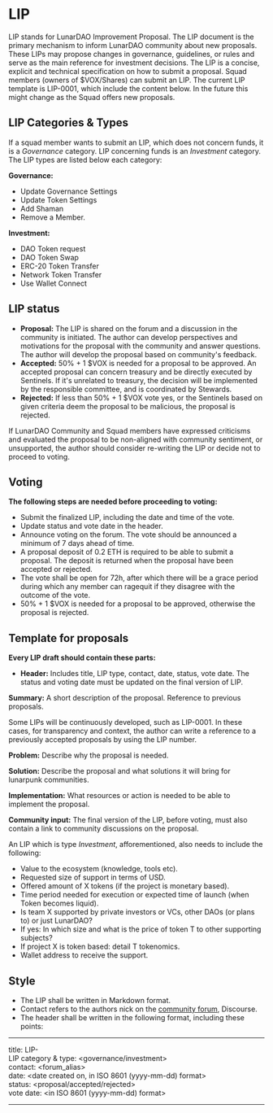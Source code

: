 # LIP

LIP stands for LunarDAO Improvement Proposal. The LIP document is the primary mechanism to inform LunarDAO community about new proposals. These LIPs may propose changes in governance, guidelines, or rules and serve as the main reference for investment decisions. The LIP is a concise, explicit and technical specification on how to submit a proposal. Squad members (owners of $VOX/Shares) can submit an LIP. The current LIP template is LIP-0001, which include the content below. In the future this might change as the Squad offers new proposals.

## LIP Categories & Types

If a squad member wants to submit an LIP, which does not concern funds, it is a *Governance* category. LIP concerning funds is an *Investment* category. The LIP types are listed below each category:

**Governance:** 

- Update Governance Settings
- Update Token Settings
- Add Shaman
- Remove a Member.

**Investment:** 

- DAO Token request
- DAO Token Swap
- ERC-20 Token Transfer
- Network Token Transfer
- Use Wallet Connect

## LIP status

- **Proposal:** The LIP is shared on the forum and a discussion in the community is initiated. The author can develop perspectives and motivations for the proposal with the community and answer questions. The author will develop the proposal based on community's feedback.  
- **Accepted:** 50% + 1 $VOX is needed for a proposal to be approved. An accepted proposal can concern treasury and be directly executed by Sentinels. If it's unrelated to treasury, the decision will be implemented by the responsible committee, and is coordinated by Stewards.  
- **Rejected:** If less than 50% + 1 $VOX vote yes, or the Sentinels based on given criteria deem the proposal to be malicious, the proposal is rejected. 

If LunarDAO Community and Squad members have expressed criticisms and evaluated the proposal to be non-aligned with community sentiment, or unsupported, the author should consider re-writing the LIP or decide not to proceed to voting.

## Voting

**The following steps are needed before proceeding to voting:**

- Submit the finalized LIP, including the date and time of the vote.  
- Update status and vote date in the header.  
- Announce voting on the forum. The vote should be announced a minimum of 7 days ahead of time.  
- A proposal deposit of 0.2 ETH is required to be able to submit a proposal. The deposit is returned when the proposal have been accepted or rejected.
- The vote shall be open for 72h, after which there will be a grace period during which any member can ragequit if they disagree with the outcome of the vote.  
- 50% + 1 $VOX is needed for a proposal to be approved, otherwise the proposal is rejected.

## Template for proposals

**Every LIP draft should contain these parts:**

- **Header:** Includes title, LIP type, contact, date, status, vote date. The status and voting date must be updated on the final version of LIP.

**Summary:** A short description of the proposal. Reference to previous proposals.

Some LIPs will be continuously developed, such as LIP-0001. In these cases, for transparency and context, the author can write a reference to a previously accepted proposals by using the LIP number.

**Problem:** Describe why the proposal is needed.

**Solution:** Describe the proposal and what solutions it will bring for lunarpunk communities.

**Implementation:** What resources or action is needed to be able to implement the proposal.

**Community input:** The final version of the LIP, before voting, must also contain a link to community discussions on the proposal.

An LIP which is type *Investment*, afforementioned, also needs to include the following:

- Value to the ecosystem (knowledge, tools etc).  
- Requested size of support in terms of USD.  
- Offered amount of X tokens (if the project is monetary based).  
- Time period needed for execution or expected time of launch (when Token becomes liquid).  
- Is team X supported by private investors or VCs, other DAOs (or plans to) or just LunarDAO?  
- If yes: In which size and what is the price of token T to other supporting subjects?  
- If project X is token based: detail T tokenomics.  
- Wallet address to receive the support.

## Style

- The LIP shall be written in Markdown format.  
- Contact refers to the authors nick on the [community forum](forum.lunardao.net), Discourse.  
- The header shall be written in the following format, including these points:

---
title: LIP-<number>  
LIP category & type: <governance/investment> <type>  
contact: <forum_alias>  
date: <date created on, in ISO 8601 (yyyy-mm-dd) format>  
status: <proposal/accepted/rejected>  
vote date: <in ISO 8601 (yyyy-mm-dd) format>

-------------------------------
